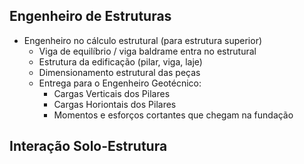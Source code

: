 ## Engenheiro de Estruturas
- Engenheiro no cálculo estrutural (para estrutura superior)
    - Viga de equilíbrio / viga baldrame entra no estrutural
    - Estrutura da edificação (pilar, viga, laje)
    - Dimensionamento estrutural das peças
    - Entrega para o Engenheiro Geotécnico:
        - Cargas Verticais dos Pilares
        - Cargas Horiontais dos Pilares
        - Momentos e esforços cortantes que chegam na fundação


## Interação Solo-Estrutura
